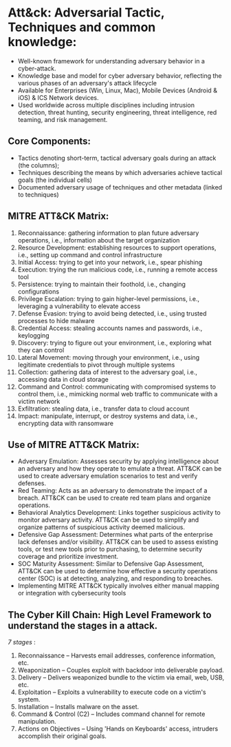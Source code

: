 # Att&ck: Adversarial Tactic, Techniques and common knowledge:

- Well-known framework for understanding adversary behavior in a cyber-attack. 
- Knowledge base and model for cyber adversary behavior, reflecting the various phases of an adversary's attack lifecycle
- Available for Enterprises (Win, Linux, Mac), Mobile Devices (Android & iOS) & ICS Network devices.
- Used worldwide across multiple disciplines including intrusion detection, threat hunting, security engineering, threat intelligence, red teaming, and risk management.

## Core Components:
- Tactics denoting short-term, tactical adversary goals during an attack (the columns);
- Techniques describing the means by which adversaries achieve tactical goals (the individual cells)
- Documented adversary usage of techniques and other metadata (linked to techniques)


## MITRE ATT&CK Matrix:
1. Reconnaissance: gathering information to plan future adversary operations, i.e., information about the target organization
2. Resource Development: establishing resources to support operations, i.e., setting up command and control infrastructure
3. Initial Access: trying to get into your network, i.e., spear phishing
4. Execution: trying the run malicious code, i.e., running a remote access tool
5. Persistence: trying to maintain their foothold, i.e., changing configurations
6. Privilege Escalation: trying to gain higher-level permissions, i.e., leveraging a vulnerability to elevate access
7. Defense Evasion: trying to avoid being detected, i.e., using trusted processes to hide malware
8. Credential Access: stealing accounts names and passwords, i.e., keylogging
9. Discovery: trying to figure out your environment, i.e., exploring what they can control
10. Lateral Movement: moving through your environment, i.e., using legitimate credentials to pivot through multiple systems
11. Collection: gathering data of interest to the adversary goal, i.e., accessing data in cloud storage
12. Command and Control: communicating with compromised systems to control them, i.e., mimicking normal web traffic to communicate with a victim network
13. Exfiltration: stealing data, i.e., transfer data to cloud account
14. Impact: manipulate, interrupt, or destroy systems and data, i.e., encrypting data with ransomware


## Use of MITRE ATT&CK Matrix:
- Adversary Emulation: Assesses security by applying intelligence about an adversary and how they operate to emulate a threat. ATT&CK can be used to create adversary emulation scenarios to test and verify defenses.
- Red Teaming: Acts as an adversary to demonstrate the impact of a breach. ATT&CK can be used to create red team plans and organize operations.
- Behavioral Analytics Development: Links together suspicious activity to monitor adversary activity. ATT&CK can be used to simplify and organize patterns of suspicious activity deemed malicious.
- Defensive Gap Assessment: Determines what parts of the enterprise lack defenses and/or visibility. ATT&CK can be used to assess existing tools, or test new tools prior to purchasing, to determine security coverage and prioritize investment.
- SOC Maturity Assessment: Similar to Defensive Gap Assessment, ATT&CK can be used to determine how effective a security operations center (SOC) is at detecting, analyzing, and responding to breaches.
- Implementing MITRE ATT&CK typically involves either manual mapping or integration with cybersecurity tools



###

## The Cyber Kill Chain: High Level Framework to understand the stages in a attack.

*7 stages* : 
1. Reconnaissance – Harvests email addresses, conference information, etc.
2. Weaponization – Couples exploit with backdoor into deliverable payload.
3. Delivery – Delivers weaponized bundle to the victim via email, web, USB, etc.
4. Exploitation – Exploits a vulnerability to execute code on a victim's system.
5. Installation – Installs malware on the asset.
6. Command & Control (C2) – Includes command channel for remote manipulation.
7. Actions on Objectives – Using 'Hands on Keyboards' access, intruders accomplish their original goals.

